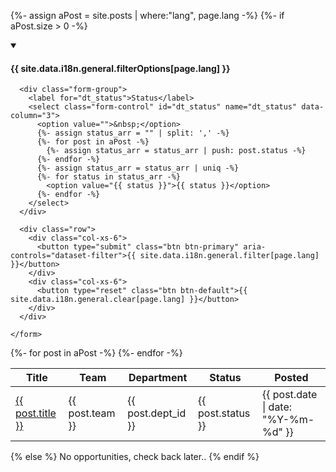 {%- assign aPost = site.posts | where:"lang", page.lang -%}
{%- if aPost.size > 0 -%}
<div class="row">

<!-- Filter dropdowns -->
<div class="col-md-3">
  <details open>
    <summary><h4 class="h4">{{ site.data.i18n.general.filterOptions[page.lang] }}</h4></summary>
    <form class="wb-tables-filter" data-bind-to="dataset-filter">

      <div class="form-group">
        <label for="dt_status">Status</label>
        <select class="form-control" id="dt_status" name="dt_status" data-column="3">
          <option value="">&nbsp;</option>
          {%- assign status_arr = "" | split: ',' -%}
          {%- for post in aPost -%}
            {%- assign status_arr = status_arr | push: post.status -%}
          {%- endfor -%}
          {%- assign status_arr = status_arr | uniq -%}
          {%- for status in status_arr -%}
            <option value="{{ status }}">{{ status }}</option>
          {%- endfor -%}
        </select>
      </div>

      <div class="row">
        <div class="col-xs-6">
          <button type="submit" class="btn btn-primary" aria-controls="dataset-filter">{{ site.data.i18n.general.filter[page.lang] }}</button>
        </div>
        <div class="col-xs-6">
          <button type="reset" class="btn btn-default">{{ site.data.i18n.general.clear[page.lang] }}</button>
        </div>
      </div>

    </form>
  </details>
</div>

<!-- Data Table -->
<div class="col-md-9 mrgn-bttm-lg">
  <table class="wb-tables table table-striped table-hover" id="dataset-filter" data-wb-tables='{"order": [0, "asc"], "paging": true}'>
    <thead>
      <tr>
        <th>Title</th>
        <th>Team</th>
        <th>Department</th>
        <th>Status</th>
        <th>Posted</th>
      </tr>
    </thead>
    <tbody>
      {%- for post in aPost -%}
        <td><a class="post-link" href="/devex-pages{{ post.url }}">{{ post.title }}</a></td>
        <td>{{ post.team }}</td>
        <td>{{ post.dept_id }}</td>
        <td>{{ post.status }}</td>
        <td>{{ post.date | date: "%Y-%m-%d" }}</td>
      {%- endfor -%}
    </tbody>
  </table>
</div>

</div>
{% else %}
No opportunities, check back later..
{% endif %}
